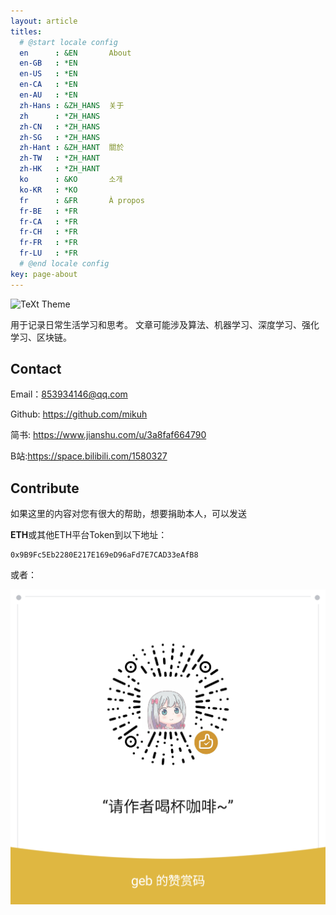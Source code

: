```yaml
---
layout: article
titles:
  # @start locale config
  en      : &EN       About
  en-GB   : *EN
  en-US   : *EN
  en-CA   : *EN
  en-AU   : *EN
  zh-Hans : &ZH_HANS  关于
  zh      : *ZH_HANS
  zh-CN   : *ZH_HANS
  zh-SG   : *ZH_HANS
  zh-Hant : &ZH_HANT  關於
  zh-TW   : *ZH_HANT
  zh-HK   : *ZH_HANT
  ko      : &KO       소개
  ko-KR   : *KO
  fr      : &FR       À propos
  fr-BE   : *FR
  fr-CA   : *FR
  fr-CH   : *FR
  fr-FR   : *FR
  fr-LU   : *FR
  # @end locale config
key: page-about
---
```


![TeXt Theme](./imgs/a1.png)

用于记录日常生活学习和思考。
文章可能涉及算法、机器学习、深度学习、强化学习、区块链。


## Contact

Email：853934146@qq.com

Github: https://github.com/mikuh

简书: https://www.jianshu.com/u/3a8faf664790

B站:https://space.bilibili.com/1580327


## Contribute

如果这里的内容对您有很大的帮助，想要捐助本人，可以发送

**ETH**或其他ETH平台Token到以下地址：

```
0x9B9Fc5Eb2280E217E169eD96aFd7E7CAD33eAfB8
```

或者：

![赞赏](./imgs/zs.png?200)

